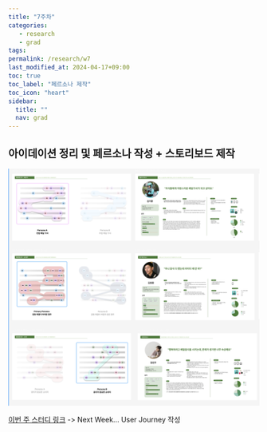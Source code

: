 ```yaml
---
title: "7주차"
categories: 
   - research
   - grad
tags: 
permalink: /research/w7
last_modified_at: 2024-04-17+09:00
toc: true
toc_label: "페르소나 제작"
toc_icon: "heart"
sidebar:
  title: ""
  nav: grad
---
```

## 아이데이션 정리 및 페르소나 작성 + 스토리보드 제작

![페르소나작성](/assets/img/grad/w7-1.png)


[이번 주 스터디 링크](https://story.pxd.co.kr/1042)
-> Next Week... User Journey 작성